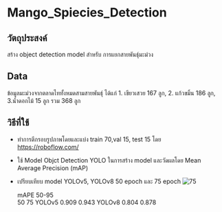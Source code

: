 # Mango_Spiecies_Detection
## วัตถุประสงค์
สร้าง object detection model สำหรับ การแยกสายพันธ์ุมะม่วง
## Data
ข้อมูลมะม่วงจากตลาดไททั้งหมดสามสายพันธุ์ ได้แก่ 1. เขียวเสวย 167 ลูก, 2. แก้วขมิ้น 186 ลูก, 3.น้ำดอกไม้ 15 ลูก รวม 368 ลูก
## วิธีที่ใช้
- ทำการตีกรอบรูปภาพโดยและแบ่ง train 70,val 15, test 15 โดย https://roboflow.com/
- ใช้ Model Objct Detection YOLO ในการสร้าง model และวัดผลโดย Mean Average Precision (mAP)
- เปรียบเทียบ model YOLOv5, YOLOv8 50 epoch และ 75 epoch
![75](https://github.com/kittipat7/Mango_Spiecies_Detection/assets/97491541/789baa86-3726-433f-a7cd-0ea1b2e5ebb8)
	
	
	mAPE 50-95	
	50	75
YOLOv5	0.909	0.943
YOLOv8	0.804	0.878
